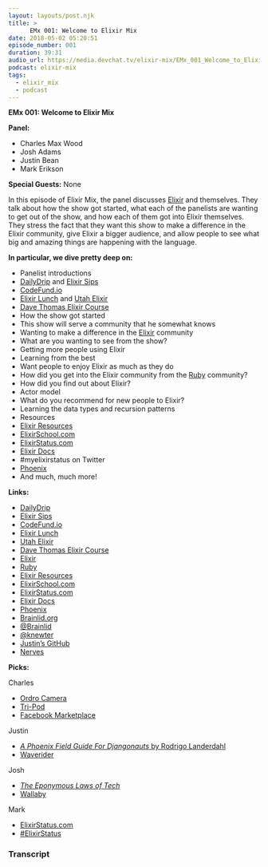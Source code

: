 ```yaml
---
layout: layouts/post.njk
title: >
      EMx 001: Welcome to Elixir Mix
date: 2018-05-02 05:20:51
episode_number: 001
duration: 39:31
audio_url: https://media.devchat.tv/elixir-mix/EMx_001_Welcome_to_Elixir_Mix.mp3
podcast: elixir-mix
tags: 
  - elixir_mix
  - podcast
---
```


 **EMx 001: Welcome to Elixir Mix**

**Panel:**

- Charles Max Wood
- Josh Adams
- Justin Bean
- Mark Erikson 

**Special Guests:** None

In this episode of Elixir Mix, the panel discusses [Elixir](https://elixir-lang.org/) and themselves. They talk about how the show got started, what each of the panelists are wanting to get out of the show, and how each of them got into Elixir themselves. They stress the fact that they want this show to make a difference in the Elixir community, give Elixir a bigger audience, and allow people to see what big and amazing things are happening with the language.

**In particular, we dive pretty deep on:**

- Panelist introductions
- [DailyDrip](https://www.dailydrip.com/) and [Elixir Sips](http://elixirsips.com/)
- [CodeFund.io](https://codefund.io/)
- [Elixir Lunch](https://www.meetup.com/Elixir-Lunch/?_cookie-check=UMxdU1IzoyLyTjM_) and [Utah Elixir](https://www.meetup.com/utah-elixir/)
- [Dave Thomas Elixir Course](https://codestool.coding-gnome.com/courses/elixir-for-programmers)
- How the show got started
- This show will serve a community that he somewhat knows
- Wanting to make a difference in the [Elixir](https://elixir-lang.org/) community
- What are you wanting to see from the show?
- Getting more people using Elixir
- Learning from the best
- Want people to enjoy Elixir as much as they do
- How did you get into the Elixir community from the [Ruby](https://www.ruby-lang.org/en/) community?
- How did you find out about Elixir?
- Actor model
- What do you recommend for new people to Elixir?
- Learning the data types and recursion patterns
- Resources
- [Elixir Resources](https://elixir-lang.org/learning.html)
- [ElixirSchool.com](https://elixirschool.com/en/)
- [ElixirStatus.com](http://elixirstatus.com/)
- [Elixir Docs](https://elixir-lang.org/docs.html)
- #myelixirstatus on Twitter
- [Phoenix](http://phoenixframework.org/)
- And much, much more!

**Links:**

- [DailyDrip](https://www.dailydrip.com/)
- [Elixir Sips](http://elixirsips.com/)
- [CodeFund.io](https://codefund.io/)
- [Elixir Lunch](https://www.meetup.com/Elixir-Lunch/?_cookie-check=UMxdU1IzoyLyTjM_)
- [Utah Elixir](https://www.meetup.com/utah-elixir/)
- [Dave Thomas Elixir Course](https://codestool.coding-gnome.com/courses/elixir-for-programmers)
- [Elixir](https://elixir-lang.org/)
- [Ruby](https://www.ruby-lang.org/en/)
- [Elixir Resources](https://elixir-lang.org/learning.html)
- [ElixirSchool.com](https://elixirschool.com/en/)
- [ElixirStatus.com](http://elixirstatus.com/)
- [Elixir Docs](https://elixir-lang.org/docs.html)
- [Phoenix](http://phoenixframework.org/)
- [Brainlid.org](https://brainlid.org/)
- [@Brainlid](https://twitter.com/brainlid?lang=en)
- [@knewter](https://twitter.com/knewter)
- [Justin’s GitHub](https://github.com/StareIntoTheBeard)
- [Nerves](https://nerves-project.org/)

**Picks:**

Charles

- [Ordro Camera](https://www.amazon.com/ORDRO-Camcorder-External-Microphone-HDV-Z20/dp/B01M25MXRC)
- [Tri-Pod](https://www.amazon.com/AmazonBasics-50-Inch-Lightweight-Tripod-Bag/dp/B00XI87KV8)
- [Facebook Marketplace](https://www.facebook.com/marketplace/112770598734988/?launch_creation=0)

Justin

- [_A Phoenix Field Guide For Djangonauts_ by Rodrigo Landerdahl](https://cheesecakelabs.com/blog/phoenix-framework-guide-django-programmers/)
- [Waverider](https://github.com/stareintothebeard/waverider)

Josh

- [_The Eponymous Laws of Tech_](https://daverupert.com/2018/04/eponymous-laws-of-tech/)
- [Wallaby](https://github.com/keathley/wallaby)

Mark

- [ElixirStatus.com](http://elixirstatus.com/)
- [#ElixirStatus](https://twitter.com/hashtag/elixirstatus)


### Transcript


